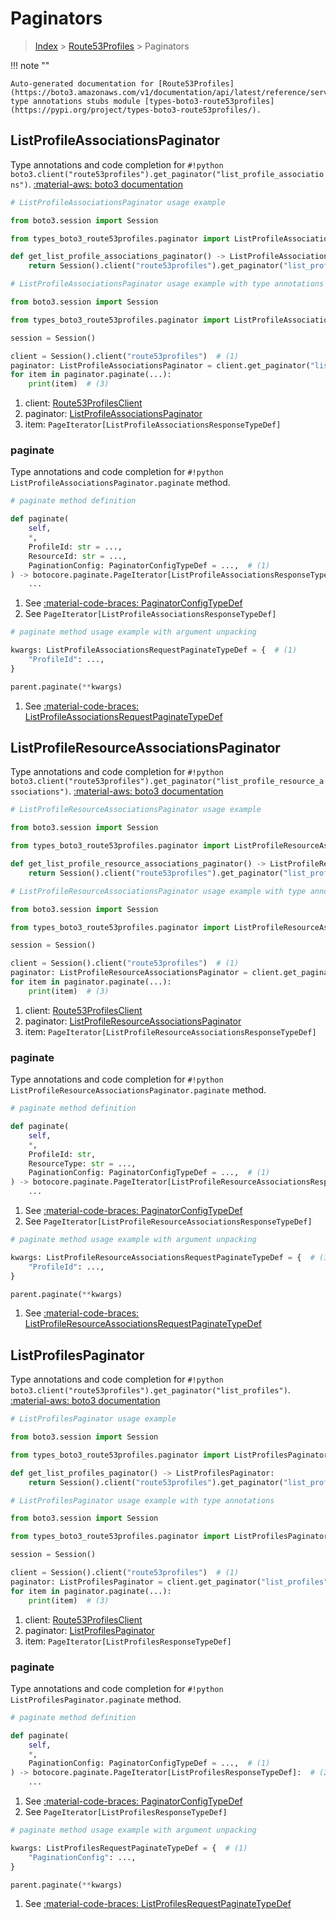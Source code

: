 # Paginators

> [Index](../README.md) > [Route53Profiles](./README.md) > Paginators

!!! note ""

    Auto-generated documentation for [Route53Profiles](https://boto3.amazonaws.com/v1/documentation/api/latest/reference/services/route53profiles.html#route53profiles)
    type annotations stubs module [types-boto3-route53profiles](https://pypi.org/project/types-boto3-route53profiles/).

## ListProfileAssociationsPaginator

Type annotations and code completion for `#!python boto3.client("route53profiles").get_paginator("list_profile_associations")`.
[:material-aws: boto3 documentation](https://boto3.amazonaws.com/v1/documentation/api/latest/reference/services/route53profiles/paginator/ListProfileAssociations.html#Route53Profiles.Paginator.ListProfileAssociations)

```python
# ListProfileAssociationsPaginator usage example

from boto3.session import Session

from types_boto3_route53profiles.paginator import ListProfileAssociationsPaginator

def get_list_profile_associations_paginator() -> ListProfileAssociationsPaginator:
    return Session().client("route53profiles").get_paginator("list_profile_associations")
```

```python
# ListProfileAssociationsPaginator usage example with type annotations

from boto3.session import Session

from types_boto3_route53profiles.paginator import ListProfileAssociationsPaginator

session = Session()

client = Session().client("route53profiles")  # (1)
paginator: ListProfileAssociationsPaginator = client.get_paginator("list_profile_associations")  # (2)
for item in paginator.paginate(...):
    print(item)  # (3)
```

1. client: [Route53ProfilesClient](./client.md)
2. paginator: [ListProfileAssociationsPaginator](./paginators.md#listprofileassociationspaginator)
3. item: `PageIterator[ListProfileAssociationsResponseTypeDef]`


### paginate

Type annotations and code completion for `#!python ListProfileAssociationsPaginator.paginate` method.

```python
# paginate method definition

def paginate(
    self,
    *,
    ProfileId: str = ...,
    ResourceId: str = ...,
    PaginationConfig: PaginatorConfigTypeDef = ...,  # (1)
) -> botocore.paginate.PageIterator[ListProfileAssociationsResponseTypeDef]:  # (2)
    ...
```

1. See [:material-code-braces: PaginatorConfigTypeDef](./type_defs.md#paginatorconfigtypedef)
2. See `PageIterator[ListProfileAssociationsResponseTypeDef]`


```python
# paginate method usage example with argument unpacking

kwargs: ListProfileAssociationsRequestPaginateTypeDef = {  # (1)
    "ProfileId": ...,
}

parent.paginate(**kwargs)
```

1. See [:material-code-braces: ListProfileAssociationsRequestPaginateTypeDef](./type_defs.md#listprofileassociationsrequestpaginatetypedef)
## ListProfileResourceAssociationsPaginator

Type annotations and code completion for `#!python boto3.client("route53profiles").get_paginator("list_profile_resource_associations")`.
[:material-aws: boto3 documentation](https://boto3.amazonaws.com/v1/documentation/api/latest/reference/services/route53profiles/paginator/ListProfileResourceAssociations.html#Route53Profiles.Paginator.ListProfileResourceAssociations)

```python
# ListProfileResourceAssociationsPaginator usage example

from boto3.session import Session

from types_boto3_route53profiles.paginator import ListProfileResourceAssociationsPaginator

def get_list_profile_resource_associations_paginator() -> ListProfileResourceAssociationsPaginator:
    return Session().client("route53profiles").get_paginator("list_profile_resource_associations")
```

```python
# ListProfileResourceAssociationsPaginator usage example with type annotations

from boto3.session import Session

from types_boto3_route53profiles.paginator import ListProfileResourceAssociationsPaginator

session = Session()

client = Session().client("route53profiles")  # (1)
paginator: ListProfileResourceAssociationsPaginator = client.get_paginator("list_profile_resource_associations")  # (2)
for item in paginator.paginate(...):
    print(item)  # (3)
```

1. client: [Route53ProfilesClient](./client.md)
2. paginator: [ListProfileResourceAssociationsPaginator](./paginators.md#listprofileresourceassociationspaginator)
3. item: `PageIterator[ListProfileResourceAssociationsResponseTypeDef]`


### paginate

Type annotations and code completion for `#!python ListProfileResourceAssociationsPaginator.paginate` method.

```python
# paginate method definition

def paginate(
    self,
    *,
    ProfileId: str,
    ResourceType: str = ...,
    PaginationConfig: PaginatorConfigTypeDef = ...,  # (1)
) -> botocore.paginate.PageIterator[ListProfileResourceAssociationsResponseTypeDef]:  # (2)
    ...
```

1. See [:material-code-braces: PaginatorConfigTypeDef](./type_defs.md#paginatorconfigtypedef)
2. See `PageIterator[ListProfileResourceAssociationsResponseTypeDef]`


```python
# paginate method usage example with argument unpacking

kwargs: ListProfileResourceAssociationsRequestPaginateTypeDef = {  # (1)
    "ProfileId": ...,
}

parent.paginate(**kwargs)
```

1. See [:material-code-braces: ListProfileResourceAssociationsRequestPaginateTypeDef](./type_defs.md#listprofileresourceassociationsrequestpaginatetypedef)
## ListProfilesPaginator

Type annotations and code completion for `#!python boto3.client("route53profiles").get_paginator("list_profiles")`.
[:material-aws: boto3 documentation](https://boto3.amazonaws.com/v1/documentation/api/latest/reference/services/route53profiles/paginator/ListProfiles.html#Route53Profiles.Paginator.ListProfiles)

```python
# ListProfilesPaginator usage example

from boto3.session import Session

from types_boto3_route53profiles.paginator import ListProfilesPaginator

def get_list_profiles_paginator() -> ListProfilesPaginator:
    return Session().client("route53profiles").get_paginator("list_profiles")
```

```python
# ListProfilesPaginator usage example with type annotations

from boto3.session import Session

from types_boto3_route53profiles.paginator import ListProfilesPaginator

session = Session()

client = Session().client("route53profiles")  # (1)
paginator: ListProfilesPaginator = client.get_paginator("list_profiles")  # (2)
for item in paginator.paginate(...):
    print(item)  # (3)
```

1. client: [Route53ProfilesClient](./client.md)
2. paginator: [ListProfilesPaginator](./paginators.md#listprofilespaginator)
3. item: `PageIterator[ListProfilesResponseTypeDef]`


### paginate

Type annotations and code completion for `#!python ListProfilesPaginator.paginate` method.

```python
# paginate method definition

def paginate(
    self,
    *,
    PaginationConfig: PaginatorConfigTypeDef = ...,  # (1)
) -> botocore.paginate.PageIterator[ListProfilesResponseTypeDef]:  # (2)
    ...
```

1. See [:material-code-braces: PaginatorConfigTypeDef](./type_defs.md#paginatorconfigtypedef)
2. See `PageIterator[ListProfilesResponseTypeDef]`


```python
# paginate method usage example with argument unpacking

kwargs: ListProfilesRequestPaginateTypeDef = {  # (1)
    "PaginationConfig": ...,
}

parent.paginate(**kwargs)
```

1. See [:material-code-braces: ListProfilesRequestPaginateTypeDef](./type_defs.md#listprofilesrequestpaginatetypedef)
